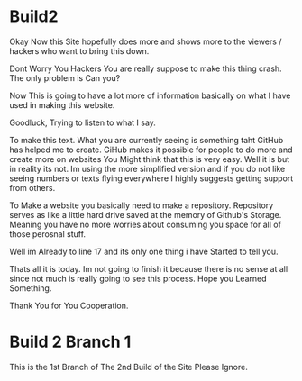 # Build2
Okay Now this Site hopefully does more and shows more to the viewers / hackers who want to bring this down.

Dont Worry You Hackers You are really suppose to make this thing crash. The only problem is Can you?

Now This is going to have a lot more of information basically on what I have used in making this website.

Goodluck, Trying to listen to what I say.

To make this text. What you are currently seeing is something taht GitHub has helped me to create. GiHub makes it possible for people to do more and create more on websites
You Might think that this is very easy. Well it is but in reality its not. Im using the more simplified version and if you do not like seeing numbers or texts flying everywhere
I highly suggests getting support from others. 

To Make a website you basically need to make a repository. Repository serves as like a little hard drive saved at the memory of Github's Storage. Meaning you have no more worries
about consuming you space for all of those perosnal stuff.

Well im Already to line 17 and its only one thing i have Started to tell you.

Thats all it is today. Im not going to finish it because there is no sense at all since not much is really going to see this process.
Hope you Learned Something.

Thank You for You Cooperation.

# Build 2 Branch 1

This is the 1st Branch of The 2nd Build of the Site Please Ignore.
